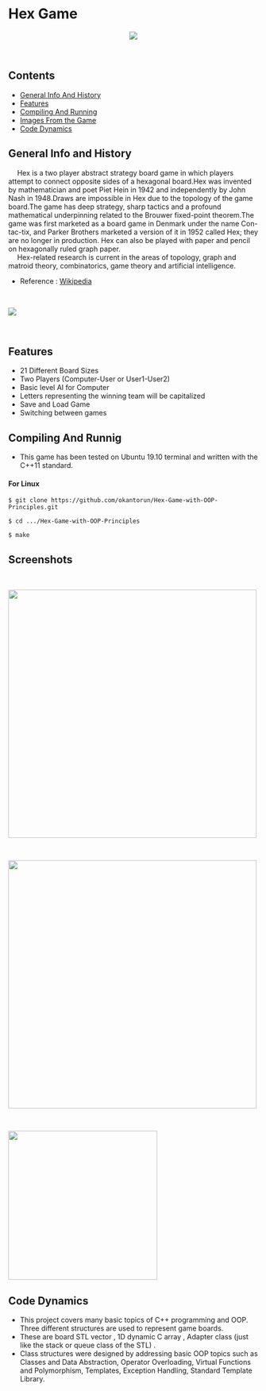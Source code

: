# Hex Game
<p align="center">
  <img src="https://upload.wikimedia.org/wikipedia/commons/3/38/Hex-board-11x11-%282%29.jpg">
</p>
<br/>

## Contents
- [General Info And History](#GeneralInfo)
- [Features](#Features)
- [Compiling And Running](#CompAndRun)
- [Images From the Game](#Screenshots)
- [Code Dynamics](#CodeDynamics)

## General Info and History <a name="GeneralInfo"></a>
&emsp; Hex is a two player abstract strategy board game in which players attempt to connect opposite sides of a hexagonal board.Hex was invented by mathematician and poet Piet Hein in 1942 and independently by John Nash in 1948.Draws are impossible in Hex due to the topology of the game board.The game has deep strategy, sharp tactics and a profound mathematical underpinning related to the Brouwer fixed-point theorem.The game was first marketed as a board game in Denmark under the name Con-tac-tix, and Parker Brothers marketed a version of it in 1952 called Hex; they are no longer in production. Hex can also be played with paper and pencil on hexagonally ruled graph paper.
 <br/>
&emsp; Hex-related research is current in the areas of topology, graph and matroid theory, combinatorics, game theory and artificial intelligence.
- Reference : [Wikipedia](https://en.wikipedia.org/wiki/Hex_(board_game))

<br/>
<p align="left">
  <img src="https://encrypted-tbn0.gstatic.com/images?q=tbn:ANd9GcRiDmdVJAgkJYl5sJbSqYCRE04hm8vICzqMEQ&usqp=CAU">
</p>
<br/>

## Features <a name="Features"></a>
- 21 Different Board Sizes
- Two Players (Computer-User or User1-User2)
- Basic level AI for Computer
- Letters representing the winning team will be capitalized
- Save and Load Game
- Switching between games

## Compiling And Runnig <a name="CompAndRun"></a>
- This game has been tested on Ubuntu 19.10 terminal and written with the C++11 standard.
#### For Linux
```
$ git clone https://github.com/okantorun/Hex-Game-with-OOP-Principles.git

```
```
$ cd .../Hex-Game-with-OOP-Principles

```
```
$ make

```

## Screenshots <a name="Screenshots"></a>
<br /><p align="left">
  <img src="https://github.com/okantorun/Hex-Game-with-OOP-Principles/blob/main/media/initial.png" width="500px">
</p>
<br /><p align="left">
  <img src="https://github.com/okantorun/Hex-Game-with-OOP-Principles/blob/main/media/cont.png" width="500px">
</p>
<br /><p align="left">
  <img src="https://github.com/okantorun/Hex-Game-with-OOP-Principles/blob/main/media/end.png" width="300px">
</p>

## Code Dynamics <a name="CodeDynamics"></a>
- This project covers many basic topics of C++ programming and OOP. Three different structures are used to represent game boards. 
- These are board STL vector , 1D dynamic C array , Adapter class (just like the stack or queue class of the STL) . 
- Class structures were designed by addressing basic OOP topics such as Classes and Data Abstraction, Operator Overloading, Virtual Functions and Polymorphism, Templates, Exception Handling, Standard Template Library.
